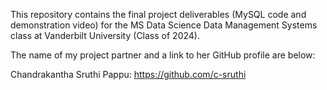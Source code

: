 This repository contains the final project deliverables (MySQL code and demonstration video) for the MS Data Science Data Management Systems class at Vanderbilt University (Class of 2024).

The name of my project partner and a link to her GitHub profile are below:

Chandrakantha Sruthi Pappu: https://github.com/c-sruthi
